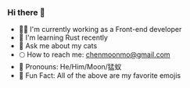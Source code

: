 ### Hi there 👋
- 🦹🏻 I'm currently working as a Front-end developer
- 🦀 I'm learning Rust recently
- 🦦 Ask me about my cats
- 🌕 How to reach me: chenmoonmo@gmail.com
- 🐽 Pronouns: He/Him/Moon/猛蚁
- 🌁 Fun Fact: All of the above are my favorite emojis
